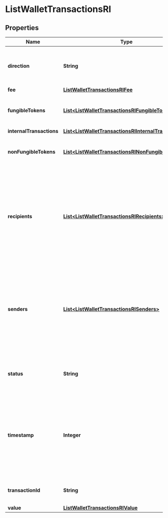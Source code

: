 

# ListWalletTransactionsRI


## Properties

| Name | Type | Description | Notes |
|------------ | ------------- | ------------- | -------------|
|**direction** | **String** | Defines the direction of the transaction, e.g. incoming. |  |
|**fee** | [**ListWalletTransactionsRIFee**](ListWalletTransactionsRIFee.md) |  |  |
|**fungibleTokens** | [**List&lt;ListWalletTransactionsRIFungibleTokens&gt;**](ListWalletTransactionsRIFungibleTokens.md) | Represents fungible tokens&#39;es detailed information |  [optional] |
|**internalTransactions** | [**List&lt;ListWalletTransactionsRIInternalTransactions&gt;**](ListWalletTransactionsRIInternalTransactions.md) |  |  [optional] |
|**nonFungibleTokens** | [**List&lt;ListWalletTransactionsRINonFungibleTokens&gt;**](ListWalletTransactionsRINonFungibleTokens.md) | Represents non-fungible tokens&#39;es detailed information. |  [optional] |
|**recipients** | [**List&lt;ListWalletTransactionsRIRecipients&gt;**](ListWalletTransactionsRIRecipients.md) | Represents a list of recipient addresses with the respective amounts. In account-based protocols like Ethereum there is only one address in this list. |  |
|**senders** | [**List&lt;ListWalletTransactionsRISenders&gt;**](ListWalletTransactionsRISenders.md) | Represents a list of sender addresses with the respective amounts. In account-based protocols like Ethereum there is only one address in this list. |  |
|**status** | **String** | Defines the status of the transaction, if it is confirmed or unconfirmed. |  |
|**timestamp** | **Integer** | Defines the exact date/time in Unix Timestamp when this transaction was mined, confirmed or first seen in Mempool, if it is unconfirmed. |  |
|**transactionId** | **String** | Represents the unique TD of the transaction. |  |
|**value** | [**ListWalletTransactionsRIValue**](ListWalletTransactionsRIValue.md) |  |  |



